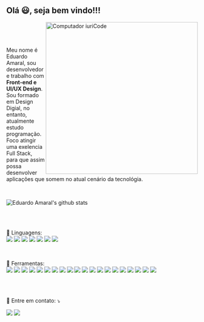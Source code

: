 ## Olá 😃, seja bem vindo!!!

<img src="https://raw.githubusercontent.com/MicaelliMedeiros/micaellimedeiros/master/image/computer-illustration.png" min-width="400px" max-width="400px" width="400px" align="right" alt="Computador iuriCode">
<br>
<br>
<br>
<p align="left"> 
  Meu nome é Eduardo Amaral, sou desenvolvedor e trabalho com <strong>Front-end e UI/UX Design</strong>.<br>
  Sou formado em Design Digial, no entanto, atualmente estudo programação. Foco atingir uma exelencia Full Stack, para que assim possa desenvolver aplicações que somem no atual cenário da tecnológia.
</p>
<br>

![Eduardo Amaral's github stats](https://github-readme-stats.vercel.app/api?username=SrAmaral&show_icons=true&theme=dracula&hide=stars)

<br>
<br>
<p align="left">
  🦄 Linguagens: </strong>
<br>


<img src = "https://img.shields.io/badge/-HTML5-E34F26?style=flat&logo=html5&logoColor=white"> 
<img src = "https://img.shields.io/badge/-CSS3-1572B6?style=flat&logo=css3&logoColor=white">
<img src = "https://img.shields.io/badge/-Type%20Script-007ACC?style=flat&logo=TypeScript&logoColor=ffffff"> 
<img src="https://img.shields.io/badge/-JavaScript-eed718?style=flat&logo=javascript&logoColor=ffffff">
<img src="http://img.shields.io/badge/-Java-F89820?style=flat&logo=java&logoColor=white"> <img src="https://img.shields.io/badge/-C%20&%20C++-659ad2?style=flat&logo=c%2B%2B&logoColor=ffffff"> <img src="https://img.shields.io/badge/-Python-black?style=flat&logo=python&logoColor=white">
</p>
<br>
<p align="left">
  💼 Ferramentas: </strong>
<br>
<img src="https://img.shields.io/badge/-Yarn-2C8EBB?style=flat&logo=Yarn&logoColor=ffffff">
<img src="https://img.shields.io/badge/-Sass-CC6699?style=flat&logo=sass&logoColor=ffffff">
<img src="https://img.shields.io/badge/-Styles%20Components-DB7093?style=flat&logo=styled-components&logoColor=ffffff">
<img src="https://img.shields.io/badge/-Next.js-000000?style=flat&logo=Next.js&logoColor=ffffff">
<img src="https://img.shields.io/badge/-Cypress-17202C?style=flat&logo=Cypress&logoColor=ffffff">
<img src="https://img.shields.io/badge/-Storybook-FF4785?style=flat&logo=Storybook&logoColor=ffffff">
<img src="https://img.shields.io/badge/-Strapi-2E7EEA?style=flat&logo=Strapi&logoColor=ffffff">
<img src="https://img.shields.io/badge/-Apollo-311C87?style=flat&logo=Apollo%20GraphQL&logoColor=ffffff">
<img src="https://img.shields.io/badge/-Jest-C21325?style=flat&logo=Jest&logoColor=ffffff">
<img src="https://img.shields.io/badge/-Testing%20Library-inactive?style=flat&logo=Octopus%20Deploy&logoColor=ffffff">
<img src="https://img.shields.io/badge/-React-61DAFB?style=flat&logo=react&logoColor=00c8ff">
<img src="https://img.shields.io/badge/-PostgreSQL-336791?style=flat&logo=PostgreSQLl&logoColor=FFFFFF">
<img src="https://img.shields.io/badge/-Express.js-787878?style=flat">
<img src="https://img.shields.io/badge/-Node.js-339933?style=flat&logo=Node.js&logoColor=white">
<img src="https://img.shields.io/badge/-Progressive Web Apps-5A0FC8?style=flat">
<img src="http://img.shields.io/badge/-Git-F05032?style=flat&logo=git&logoColor=FFFFFF">
<img src="http://img.shields.io/badge/-Github-181717?style=flat&logo=github&logoColor=FFFFFF">
<img src="http://img.shields.io/badge/-VS%20Code-007ACC?style=flat&logo=visual%20studio%20code&logoColor=white">
<img src="http://img.shields.io/badge/-Heroku-430098?style=flat&logo=heroku&logoColor=white">
<img src="http://img.shields.io/badge/-Vercel-black?style=flat&logo=vercel&logoColor=white">
</p>
<br>
<br>
<p align="left">
  💌 Entre em contato: ⤵️
</p>
<p align="left">
  <a href="#" alt="Gmail">
  <img src="https://img.shields.io/badge/-Gmail-D14836?style=flat&logo=gmail&logoColor=white&link=edu.amaral8@gmail.com" /></a>
  <a href="#" alt="Linkedin">
  <img src="https://img.shields.io/badge/-Linkedin-0077B5?style=flat&logo=Linkedin&logoColor=white&link=https://www.linkedin.com/in/eduardo-amaral-4a6272189/" /></a>
</p>  
